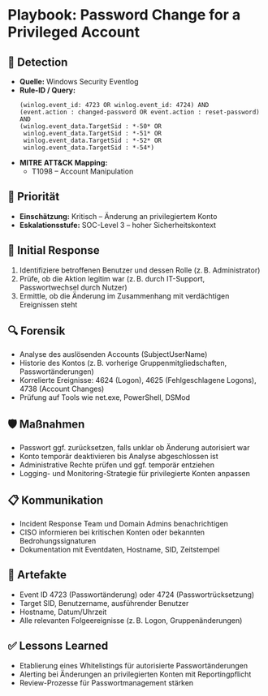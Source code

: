 # Playbook: Password Change for a Privileged Account

## 🧠 Detection
- **Quelle:** Windows Security Eventlog
- **Rule-ID / Query:**
  ```elasticsearch
  (winlog.event_id: 4723 OR winlog.event_id: 4724) AND
  (event.action : changed-password OR event.action : reset-password) AND
  (winlog.event_data.TargetSid : *-50* OR 
   winlog.event_data.TargetSid : *-51* OR  
   winlog.event_data.TargetSid : *-52* OR  
   winlog.event_data.TargetSid : *-54*)
  ```
- **MITRE ATT&CK Mapping:**  
  - T1098 – Account Manipulation

## 📌 Priorität
- **Einschätzung:** Kritisch – Änderung an privilegiertem Konto
- **Eskalationsstufe:** SOC-Level 3 – hoher Sicherheitskontext

## 🚨 Initial Response
1. Identifiziere betroffenen Benutzer und dessen Rolle (z. B. Administrator)
2. Prüfe, ob die Aktion legitim war (z. B. durch IT-Support, Passwortwechsel durch Nutzer)
3. Ermittle, ob die Änderung im Zusammenhang mit verdächtigen Ereignissen steht

## 🔍 Forensik
- Analyse des auslösenden Accounts (SubjectUserName)
- Historie des Kontos (z. B. vorherige Gruppenmitgliedschaften, Passwortänderungen)
- Korrelierte Ereignisse: 4624 (Logon), 4625 (Fehlgeschlagene Logons), 4738 (Account Changes)
- Prüfung auf Tools wie net.exe, PowerShell, DSMod

## 🛡️ Maßnahmen
- Passwort ggf. zurücksetzen, falls unklar ob Änderung autorisiert war
- Konto temporär deaktivieren bis Analyse abgeschlossen ist
- Administrative Rechte prüfen und ggf. temporär entziehen
- Logging- und Monitoring-Strategie für privilegierte Konten anpassen

## 📋 Kommunikation
- Incident Response Team und Domain Admins benachrichtigen
- CISO informieren bei kritischen Konten oder bekannten Bedrohungssignaturen
- Dokumentation mit Eventdaten, Hostname, SID, Zeitstempel

## 📁 Artefakte
- Event ID 4723 (Passwortänderung) oder 4724 (Passwortrücksetzung)
- Target SID, Benutzername, ausführender Benutzer
- Hostname, Datum/Uhrzeit
- Alle relevanten Folgeereignisse (z. B. Logon, Gruppenänderungen)

## ✅ Lessons Learned
- Etablierung eines Whitelistings für autorisierte Passwortänderungen
- Alerting bei Änderungen an privilegierten Konten mit Reportingpflicht
- Review-Prozesse für Passwortmanagement stärken
